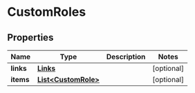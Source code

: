 
# CustomRoles

## Properties
Name | Type | Description | Notes
------------ | ------------- | ------------- | -------------
**links** | [**Links**](Links.md) |  |  [optional]
**items** | [**List&lt;CustomRole&gt;**](CustomRole.md) |  |  [optional]



